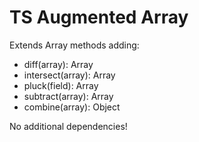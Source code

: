 # TS Augmented Array 

Extends Array methods adding:
- diff(array): Array
- intersect(array): Array
- pluck(field): Array
- subtract(array): Array
- combine(array): Object

No additional dependencies!
